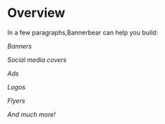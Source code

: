 # Overview

In a few paragraphs,Bannerbear can help you build:

*Banners*

*Social media covers*

*Ads*

*Logos*

*Flyers*

*And much more!*
